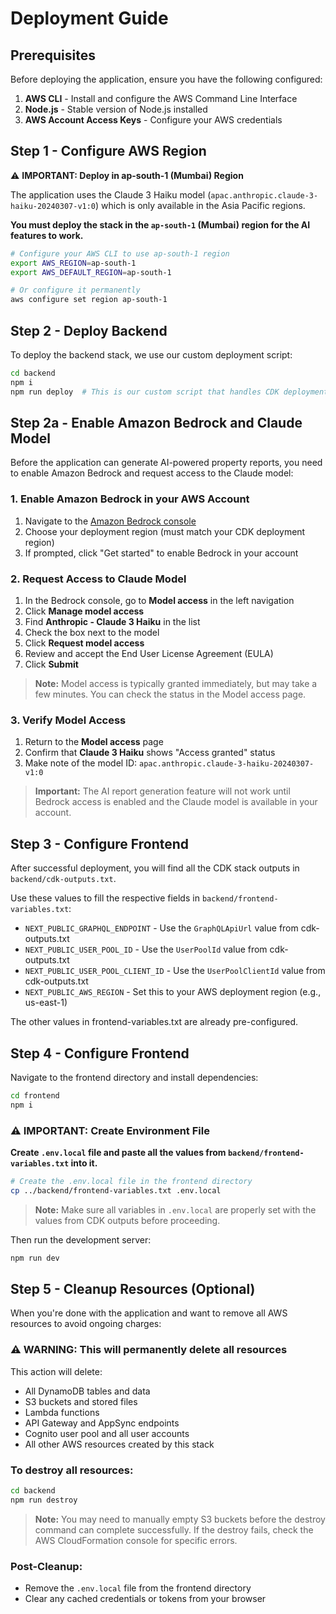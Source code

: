 # Deployment Guide

## Prerequisites

Before deploying the application, ensure you have the following configured:

1. **AWS CLI** - Install and configure the AWS Command Line Interface
2. **Node.js** - Stable version of Node.js installed
3. **AWS Account Access Keys** - Configure your AWS credentials

## Step 1 - Configure AWS Region

⚠️ **IMPORTANT: Deploy in ap-south-1 (Mumbai) Region**

The application uses the Claude 3 Haiku model (`apac.anthropic.claude-3-haiku-20240307-v1:0`) which is only available in the Asia Pacific regions. 

**You must deploy the stack in the `ap-south-1` (Mumbai) region for the AI features to work.**

```bash
# Configure your AWS CLI to use ap-south-1 region
export AWS_REGION=ap-south-1
export AWS_DEFAULT_REGION=ap-south-1

# Or configure it permanently
aws configure set region ap-south-1
```

## Step 2 - Deploy Backend

To deploy the backend stack, we use our custom deployment script:

```bash
cd backend
npm i
npm run deploy  # This is our custom script that handles CDK deployment
```

## Step 2a - Enable Amazon Bedrock and Claude Model

Before the application can generate AI-powered property reports, you need to enable Amazon Bedrock and request access to the Claude model:

### 1. Enable Amazon Bedrock in your AWS Account

1. Navigate to the [Amazon Bedrock console](https://console.aws.amazon.com/bedrock/)
2. Choose your deployment region (must match your CDK deployment region)
3. If prompted, click "Get started" to enable Bedrock in your account

### 2. Request Access to Claude Model

1. In the Bedrock console, go to **Model access** in the left navigation
2. Click **Manage model access**
3. Find **Anthropic - Claude 3 Haiku** in the list
4. Check the box next to the model
5. Click **Request model access**
6. Review and accept the End User License Agreement (EULA)
7. Click **Submit**

> **Note:** Model access is typically granted immediately, but may take a few minutes. You can check the status in the Model access page.

### 3. Verify Model Access

1. Return to the **Model access** page
2. Confirm that **Claude 3 Haiku** shows "Access granted" status
3. Make note of the model ID: `apac.anthropic.claude-3-haiku-20240307-v1:0`

> **Important:** The AI report generation feature will not work until Bedrock access is enabled and the Claude model is available in your account.

## Step 3 - Configure Frontend

After successful deployment, you will find all the CDK stack outputs in `backend/cdk-outputs.txt`. 

Use these values to fill the respective fields in `backend/frontend-variables.txt`:

- `NEXT_PUBLIC_GRAPHQL_ENDPOINT` - Use the `GraphQLApiUrl` value from cdk-outputs.txt
- `NEXT_PUBLIC_USER_POOL_ID` - Use the `UserPoolId` value from cdk-outputs.txt  
- `NEXT_PUBLIC_USER_POOL_CLIENT_ID` - Use the `UserPoolClientId` value from cdk-outputs.txt
- `NEXT_PUBLIC_AWS_REGION` - Set this to your AWS deployment region (e.g., us-east-1)

The other values in frontend-variables.txt are already pre-configured.

## Step 4 - Configure Frontend

Navigate to the frontend directory and install dependencies:

```bash
cd frontend
npm i
```

### ⚠️ IMPORTANT: Create Environment File

**Create `.env.local` file and paste all the values from `backend/frontend-variables.txt` into it.**

```bash
# Create the .env.local file in the frontend directory
cp ../backend/frontend-variables.txt .env.local
```

> **Note:** Make sure all variables in `.env.local` are properly set with the values from CDK outputs before proceeding.

Then run the development server:

```bash
npm run dev
```

## Step 5 - Cleanup Resources (Optional)

When you're done with the application and want to remove all AWS resources to avoid ongoing charges:

### ⚠️ WARNING: This will permanently delete all resources

This action will delete:
- All DynamoDB tables and data
- S3 buckets and stored files
- Lambda functions
- API Gateway and AppSync endpoints
- Cognito user pool and all user accounts
- All other AWS resources created by this stack

### To destroy all resources:

```bash
cd backend
npm run destroy
```

> **Note:** You may need to manually empty S3 buckets before the destroy command can complete successfully. If the destroy fails, check the AWS CloudFormation console for specific errors.

### Post-Cleanup:
- Remove the `.env.local` file from the frontend directory
- Clear any cached credentials or tokens from your browser